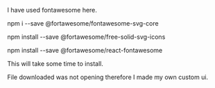 I have used fontawesome here.

npm i --save @fortawesome/fontawesome-svg-core



npm install --save @fortawesome/free-solid-svg-icons





npm install --save @fortawesome/react-fontawesome



This will take some time to install.


File downloaded was not opening therefore I made my own custom ui.
